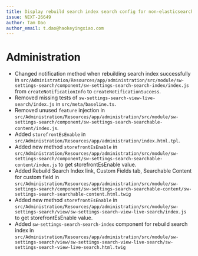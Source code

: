 ```yaml
---
title: Display rebuild search index search config for non-elasticsearch shop
issue: NEXT-26649
author: Tam Dao
author_email: t.dao@haokeyingxiao.com
---
```

# Administration
* Changed notification method when rebuilding search index successfully in `src/Administration/Resources/app/administration/src/module/sw-settings-search/component/sw-settings-search-search-index/index.js` from `createNotificationInfo` to `createNotificationSuccess`.
* Removed missing tests of `sw-settings-search-view-live-search/index.js` in `src/meta/baseline.ts`.
* Removed unused `feature` injection in `src/Administration/Resources/app/administration/src/module/sw-settings-search/component/sw-settings-search-searchable-content/index.js`.
* Added `storefrontEsEnable` in `src/Administration/Resources/app/administration/index.html.tpl`.
* Added new method `storefrontEsEnable` in `src/Administration/Resources/app/administration/src/module/sw-settings-search/component/sw-settings-search-searchable-content/index.js` to get storefrontEsEnable value.
* Added Rebuild Search Index link, Custom Fields tab, Searchable Content for custom field in `src/Administration/Resources/app/administration/src/module/sw-settings-search/component/sw-settings-search-searchable-content/sw-settings-search-searchable-content.html.twig`
* Added new method `storefrontEsEnable` in `src/Administration/Resources/app/administration/src/module/sw-settings-search/view/sw-settings-search-view-live-search/index.js` to get storefrontEsEnable value.
* Added `sw-settings-search-search-index` component for rebuild search index in `src/Administration/Resources/app/administration/src/module/sw-settings-search/view/sw-settings-search-view-live-search/sw-settings-search-view-live-search.html.twig`
